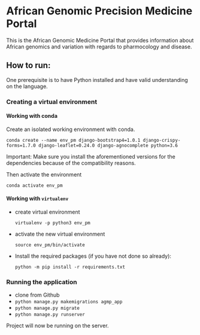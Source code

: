 # African Genomic Precision Medicine Portal

This is the African Genomic Medicine Portal that provides information about African genomics and variation with regards to pharmocology and disease.

## How to run:

One prerequisite is to have Python installed and have valid understanding on the language.

### Creating a virtual environment 

#### Working with conda 

Create an isolated working environment with conda.

```shell
conda create --name env_pm django-bootstrap4=1.0.1 django-crispy-forms=1.7.0 django-leaflet=0.24.0 django-agnocomplete python=3.6
```
Important: Make sure you install the aforementioned versions for the dependencies because of the compatibility reasons. 

Then activate the environment 

```
conda activate env_pm
```

#### Working with `virtualenv`
* create virtual environment

    `virtualenv -p python3 env_pm`
* activate the new virtual environment 

    `source env_pm/bin/activate`
* Install the required packages (if you have not done so already):

    `python -m pip install -r requirements.txt`

### Running the application

* clone from Github
* `python manage.py makemigrations agmp_app`
* `python manage.py migrate`
* `python manage.py runserver`

Project will now be running on the server.
